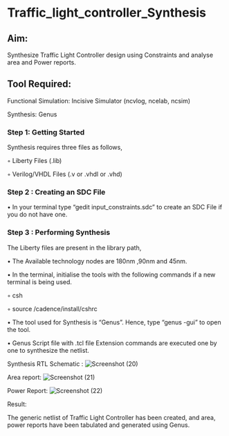 # Traffic_light_controller_Synthesis

## Aim:

Synthesize Traffic Light Controller design using Constraints and analyse area and Power reports.

## Tool Required:

Functional Simulation: Incisive Simulator (ncvlog, ncelab, ncsim)

Synthesis: Genus

### Step 1: Getting Started

Synthesis requires three files as follows,

◦ Liberty Files (.lib)

◦ Verilog/VHDL Files (.v or .vhdl or .vhd)

### Step 2 : Creating an SDC File

•	In your terminal type “gedit input_constraints.sdc” to create an SDC File if you do not have one.

### Step 3 : Performing Synthesis

The Liberty files are present in the library path,

• The Available technology nodes are 180nm ,90nm and 45nm.

• In the terminal, initialise the tools with the following commands if a new terminal is being used.

◦ csh

◦ source /cadence/install/cshrc

• The tool used for Synthesis is “Genus”. Hence, type “genus -gui” to open the tool.

• Genus Script file with .tcl file Extension commands are executed one by one to synthesize the netlist.

Synthesis RTL Schematic :
![Screenshot (20)](https://github.com/user-attachments/assets/bee64803-e2e8-495a-843b-406e6ab0e33b)

Area report:
![Screenshot (21)](https://github.com/user-attachments/assets/69c1b4d4-7c67-47e3-b65b-23acfcba0277)

Power Report:
![Screenshot (22)](https://github.com/user-attachments/assets/903345cc-3bb5-4c4e-9fd1-d237299ffc2c)

Result:

The generic netlist of Traffic Light Controller has been created, and area, power reports have been tabulated and generated using Genus.
